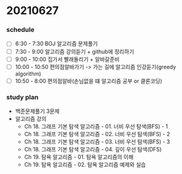 # 20210627
### schedule
- [ ] 6:30 - 7:30 BOJ 알고리즘 문제풀기
- [ ] 7:30 - 9:00 알고리즘 강의듣기 + github에 정리하기
- [ ] 9:00 - 10:00 집가서 빨래돌리기 + 알바갈준비
- [ ] 10:00 - 10:50 편의점알바가기 -> 가는 길에 알고리즘 인강듣기(greedy algorithm)
- [ ] 10:50 - 8:00 편의점알바(손님없을 떄 알고리즘 공부 or 클론코딩)

### study plan
- 백준문제풀기 3문제
- 알고리즘 강의 
  - Ch 18. 그래프 기본 탐색 알고리즘 - 01. 너비 우선 탐색(BFS) - 1
  - Ch 18. 그래프 기본 탐색 알고리즘 - 02. 너비 우선 탐색(BFS) - 2
  - Ch 18. 그래프 기본 탐색 알고리즘 - 03. 너비 우선 탐색(BFS) - 3
  - Ch 18. 그래프 기본 탐색 알고리즘 - 04. 깊이 우선 탐색(DFS)
  - Ch 19. 탐욕 알고리즘 - 01. 탐욕 알고리즘의 이해
  - Ch 19. 탐욕 알고리즘 - 02. 탐욕 알고리즘 예제와 실습


